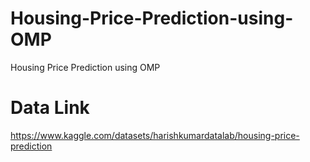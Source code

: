 # Housing-Price-Prediction-using-OMP
Housing Price Prediction using OMP

# Data Link
https://www.kaggle.com/datasets/harishkumardatalab/housing-price-prediction
